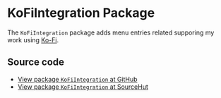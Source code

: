 # KoFiIntegration Package

The `KoFiIntegration` package adds menu entries related supporing my work using [Ko-Fi](https://ko-fi.com/andreshouldbewriting).

## Source code
* [View package `KoFiIntegration` at GitHub](https://github.com/soapdog/patchfox/blob/master/ui/packages/KoFiIntegration) 
* [View package `KoFiIntegration` at SourceHut](https://git.sr.ht/~soapdog/patchfox/tree/master/item/ui/packages/KoFiIntegration)
